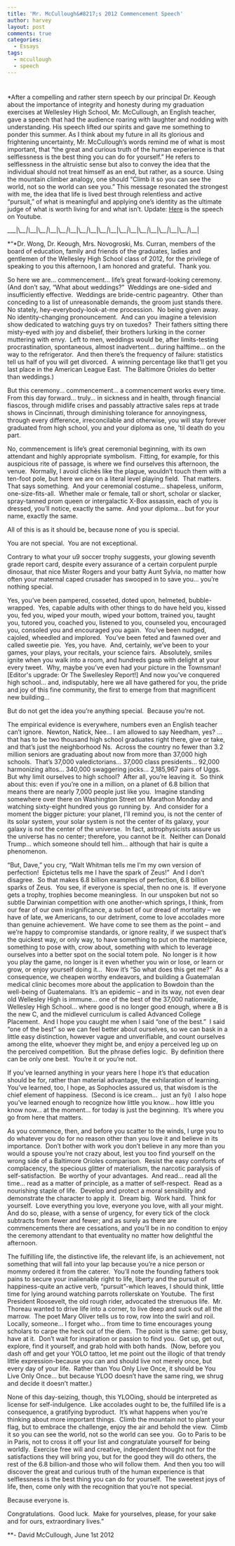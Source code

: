 ```yaml
---
title: 'Mr. McCullough&#8217;s 2012 Commencement Speech'
author: harvey
layout: post
comments: true
categories:
  - Essays
tags:
  - mccullough
  - speech
---
```

# 

*After a compelling and rather stern speech by our principal Dr. Keough about the importance of integrity and honesty during my graduation exercises at Wellesley High School, Mr. McCullough, an English teacher, gave a speech that had the audience roaring with laughter and nodding with understanding. His speech lifted our spirits and gave me something to ponder this summer. As I think about my future in all its glorious and frightening uncertainty, Mr. McCullough’s words remind me of what is most important, that “the great and curious truth of the human experience is that selflessness is the best thing you can do for yourself.” He refers to selflessness in the altruistic sense but also to convey the idea that the individual should not treat himself as an end, but rather, as a source. Using the mountain climber analogy, one should “Climb it so you can see the world, not so the world can see you.” This message resonated the strongest with me, the idea that life is lived best through relentless and active “pursuit,” of what is meaningful and applying one’s identity as the ultimate judge of what is worth living for and what isn’t. 
Update: [Here][1] is the speech on Youtube.

\_\_\_|\\_\_\_|\\_\_\_|\\_\_\_|\\_\_\_|\\_\_\_|\\_\_\_|\\_\_\_|\\_\_\_|\\_\_\_|\\_\_\_|\\_\_\_|\\_\_\_|\\_\_\_|\\_\_\_|\\_\_\_|\\_\_\_|\\_\_\_|\\___|

*“*Dr. Wong, Dr. Keough, Mrs. Novogroski, Ms. Curran, members of the board of education, family and friends of the graduates, ladies and gentlemen of the Wellesley High School class of 2012, for the privilege of speaking to you this afternoon, I am honored and grateful.  Thank you.

So here we are… commencement… life’s great forward-looking ceremony.  (And don’t say, “What about weddings?”  Weddings are one-sided and insufficiently effective.  Weddings are bride-centric pageantry.  Other than conceding to a list of unreasonable demands, the groom just stands there.  No stately, hey-everybody-look-at-me procession.  No being given away.  No identity-changing pronouncement.  And can you imagine a television show dedicated to watching guys try on tuxedos?  Their fathers sitting there misty-eyed with joy and disbelief, their brothers lurking in the corner muttering with envy.  Left to men, weddings would be, after limits-testing procrastination, spontaneous, almost inadvertent… during halftime… on the way to the refrigerator.  And then there’s the frequency of failure: statistics tell us half of you will get divorced.  A winning percentage like that’ll get you last place in the American League East.  The Baltimore Orioles do better than weddings.)

But this ceremony… commencement… a commencement works every time.  From this day forward… truly… in sickness and in health, through financial fiascos, through midlife crises and passably attractive sales reps at trade shows in Cincinnati, through diminishing tolerance for annoyingness, through every difference, irreconcilable and otherwise, you will stay forever graduated from high school, you and your diploma as one, ’til death do you part.

No, commencement is life’s great ceremonial beginning, with its own attendant and highly appropriate symbolism.  Fitting, for example, for this auspicious rite of passage, is where we find ourselves this afternoon, the venue.  Normally, I avoid clichés like the plague, wouldn’t touch them with a ten-foot pole, but here we are on a literal level playing field.  That matters.  That says something.  And your ceremonial costume… shapeless, uniform, one-size-fits-all.  Whether male or female, tall or short, scholar or slacker, spray-tanned prom queen or intergalactic X-Box assassin, each of you is dressed, you’ll notice, exactly the same.  And your diploma… but for your name, exactly the same.

All of this is as it should be, because none of you is special.

You are not special.  You are not exceptional.

Contrary to what your u9 soccer trophy suggests, your glowing seventh grade report card, despite every assurance of a certain corpulent purple dinosaur, that nice Mister Rogers and your batty Aunt Sylvia, no matter how often your maternal caped crusader has swooped in to save you… you’re nothing special.

Yes, you’ve been pampered, cosseted, doted upon, helmeted, bubble-wrapped.  Yes, capable adults with other things to do have held you, kissed you, fed you, wiped your mouth, wiped your bottom, trained you, taught you, tutored you, coached you, listened to you, counseled you, encouraged you, consoled you and encouraged you again.  You’ve been nudged, cajoled, wheedled and implored.  You’ve been feted and fawned over and called sweetie pie.  Yes, you have.  And, certainly, we’ve been to your games, your plays, your recitals, your science fairs.  Absolutely, smiles ignite when you walk into a room, and hundreds gasp with delight at your every tweet.  Why, maybe you’ve even had your picture in the Townsman!  [Editor's upgrade: Or The Swellesley Report!] And now you’ve conquered high school… and, indisputably, here we all have gathered for you, the pride and joy of this fine community, the first to emerge from that magnificent new building…

But do not get the idea you’re anything special.  Because you’re not.

The empirical evidence is everywhere, numbers even an English teacher can’t ignore.  Newton, Natick, Nee… I am allowed to say Needham, yes? …that has to be two thousand high school graduates right there, give or take, and that’s just the neighborhood Ns.  Across the country no fewer than 3.2 million seniors are graduating about now from more than 37,000 high schools.  That’s 37,000 valedictorians… 37,000 class presidents… 92,000 harmonizing altos… 340,000 swaggering jocks… 2,185,967 pairs of Uggs.  But why limit ourselves to high school?  After all, you’re leaving it.  So think about this: even if you’re one in a million, on a planet of 6.8 billion that means there are nearly 7,000 people just like you.  Imagine standing somewhere over there on Washington Street on Marathon Monday and watching sixty-eight hundred yous go running by.  And consider for a moment the bigger picture: your planet, I’ll remind you, is not the center of its solar system, your solar system is not the center of its galaxy, your galaxy is not the center of the universe.  In fact, astrophysicists assure us the universe has no center; therefore, you cannot be it.  Neither can Donald Trump… which someone should tell him… although that hair is quite a phenomenon.

“But, Dave,” you cry, “Walt Whitman tells me I’m my own version of perfection!  Epictetus tells me I have the spark of Zeus!”  And I don’t disagree.  So that makes 6.8 billion examples of perfection, 6.8 billion sparks of Zeus.  You see, if everyone is special, then no one is.  If everyone gets a trophy, trophies become meaningless.  In our unspoken but not so subtle Darwinian competition with one another-which springs, I think, from our fear of our own insignificance, a subset of our dread of mortality – we have of late, we Americans, to our detriment, come to love accolades more than genuine achievement.  We have come to see them as the point – and we’re happy to compromise standards, or ignore reality, if we suspect that’s the quickest way, or only way, to have something to put on the mantelpiece, something to pose with, crow about, something with which to leverage ourselves into a better spot on the social totem pole.  No longer is it how you play the game, no longer is it even whether you win or lose, or learn or grow, or enjoy yourself doing it…  Now it’s “So what does this get me?”  As a consequence, we cheapen worthy endeavors, and building a Guatemalan medical clinic becomes more about the application to Bowdoin than the well-being of Guatemalans.  It’s an epidemic – and in its way, not even dear old Wellesley High is immune… one of the best of the 37,000 nationwide, Wellesley High School… where good is no longer good enough, where a B is the new C, and the midlevel curriculum is called Advanced College Placement.  And I hope you caught me when I said “one of the best.”  I said “one of the best” so we can feel better about ourselves, so we can bask in a little easy distinction, however vague and unverifiable, and count ourselves among the elite, whoever they might be, and enjoy a perceived leg up on the perceived competition.  But the phrase defies logic.  By definition there can be only one best.  You’re it or you’re not.

If you’ve learned anything in your years here I hope it’s that education should be for, rather than material advantage, the exhilaration of learning.  You’ve learned, too, I hope, as Sophocles assured us, that wisdom is the chief element of happiness.  (Second is ice cream…  just an fyi)  I also hope you’ve learned enough to recognize how little you know… how little you know now… at the moment… for today is just the beginning.  It’s where you go from here that matters.

As you commence, then, and before you scatter to the winds, I urge you to do whatever you do for no reason other than you love it and believe in its importance.  Don’t bother with work you don’t believe in any more than you would a spouse you’re not crazy about, lest you too find yourself on the wrong side of a Baltimore Orioles comparison.  Resist the easy comforts of complacency, the specious glitter of materialism, the narcotic paralysis of self-satisfaction.  Be worthy of your advantages.  And read… read all the time… read as a matter of principle, as a matter of self-respect.  Read as a nourishing staple of life.  Develop and protect a moral sensibility and demonstrate the character to apply it.  Dream big.  Work hard.  Think for yourself.  Love everything you love, everyone you love, with all your might.  And do so, please, with a sense of urgency, for every tick of the clock subtracts from fewer and fewer; and as surely as there are commencements there are cessations, and you’ll be in no condition to enjoy the ceremony attendant to that eventuality no matter how delightful the afternoon.

The fulfilling life, the distinctive life, the relevant life, is an achievement, not something that will fall into your lap because you’re a nice person or mommy ordered it from the caterer.  You’ll note the founding fathers took pains to secure your inalienable right to life, liberty and the pursuit of happiness-quite an active verb, “pursuit”-which leaves, I should think, little time for lying around watching parrots rollerskate on Youtube.  The first President Roosevelt, the old rough rider, advocated the strenuous life.  Mr. Thoreau wanted to drive life into a corner, to live deep and suck out all the marrow.  The poet Mary Oliver tells us to row, row into the swirl and roil.  Locally, someone… I forget who… from time to time encourages young scholars to carpe the heck out of the diem.  The point is the same: get busy, have at it.  Don’t wait for inspiration or passion to find you.  Get up, get out, explore, find it yourself, and grab hold with both hands.  (Now, before you dash off and get your YOLO tattoo, let me point out the illogic of that trendy little expression-because you can and should live not merely once, but every day of your life.  Rather than You Only Live Once, it should be You Live Only Once… but because YLOO doesn’t have the same ring, we shrug and decide it doesn’t matter.)

None of this day-seizing, though, this YLOOing, should be interpreted as license for self-indulgence.  Like accolades ought to be, the fulfilled life is a consequence, a gratifying byproduct.  It’s what happens when you’re thinking about more important things.  Climb the mountain not to plant your flag, but to embrace the challenge, enjoy the air and behold the view.  Climb it so you can see the world, not so the world can see you.  Go to Paris to be in Paris, not to cross it off your list and congratulate yourself for being worldly.  Exercise free will and creative, independent thought not for the satisfactions they will bring you, but for the good they will do others, the rest of the 6.8 billion-and those who will follow them.  And then you too will discover the great and curious truth of the human experience is that selflessness is the best thing you can do for yourself.  The sweetest joys of life, then, come only with the recognition that you’re not special.

Because everyone is.

Congratulations.  Good luck.  Make for yourselves, please, for your sake and for ours, extraordinary lives.”

**- David McCullough, June 1st 2012

 [1]: http://www.youtube.com/watch?feature=player_embedded&v=_lfxYhtf8o4
